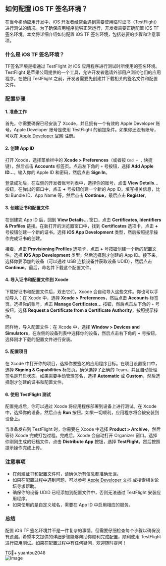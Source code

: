 ## 如何配置 iOS TF 签名环境？

在当今移动应用开发中，iOS 开发者经常会遇到需要使用临时证书（TestFlight）进行测试的情况。为了确保应用程序能够正常运行，开发者需要正确配置 iOS TF 签名环境。本文将详细介绍如何配置 iOS TF 签名环境，包括必要的步骤和注意事项。

### 什么是 iOS TF 签名环境？

TF签名环境是指通过 TestFlight 对 iOS 应用程序进行测试时所使用的签名环境。TestFlight 是苹果公司提供的一个工具，允许开发者邀请外部用户测试他们的应用程序。在使用 TestFlight 之前，开发者需要先创建并下载相关的签名文件和配置文件。

### 配置步骤

#### 1. 准备工作

首先，你需要确保已经安装了 Xcode，并且拥有一个有效的 Apple Developer 账号。Apple Developer 账号是使用 TestFlight 的前提条件。如果你还没有账号，可以在 [Apple Developer 官网](https://developer.apple.com/) 注册。

#### 2. 创建 App ID

打开 Xcode，选择菜单栏中的 **Xcode > Preferences**（或者按 `Cmd + ,` 快捷键），然后点击 **Accounts** 标签页。点击左下角的 `+` 号按钮，选择 **Add Apple ID...**。输入你的 Apple ID 和密码，然后点击 **Sign In**。

登录成功后，在左侧的开发者账号列表中，选择你的账号，点击 **View Details...** 按钮。在弹出的窗口中，点击 **+** 号按钮创建一个新的 App ID。填写相关信息，比如 Bundle ID、App Name 等，然后点击 **Continue**，最后点击 **Register**。

#### 3. 创建证书和配置文件

在创建完 App ID 后，回到 **View Details...** 窗口，点击 **Certificates, Identifiers & Profiles** 链接。在新打开的浏览器窗口中，找到 **Certificates** 选项卡，点击 **+** 号按钮创建一个新的证书。选择 **iOS App Development** 类型，然后按照提示操作完成证书的创建。

接着，点击 **Provisioning Profiles** 选项卡，点击 **+** 号按钮创建一个新的配置文件。选择 **iOS App Development** 类型，然后选择刚才创建的 App ID。接下来，选择你要添加的设备（可以通过 USB 连接设备并获取设备 UDID），然后点击 **Continue**。最后，命名并下载这个配置文件。

#### 4. 导入证书和配置文件到 Xcode

下载好证书和配置文件后，双击它们，Xcode 会自动导入这些文件。你也可以手动导入：在 Xcode 中，选择 **Xcode > Preferences**，然后点击 **Accounts** 标签页。选择你的账号，点击 **Manage Certificates...** 按钮，然后点击左下角的 `+` 号按钮，选择 **Request a Certificate from a Certificate Authority**，按照提示操作。

同样地，导入配置文件：在 Xcode 中，选择 **Window > Devices and Simulators**，在左侧的设备列表中选择你的设备，然后点击右下角的 **+** 号按钮，选择刚才下载的配置文件进行安装。

#### 5. 配置项目

在 Xcode 中打开你的项目，选择你要签名的应用程序目标。在项目设置窗口中，选择 **Signing & Capabilities** 标签页。确保选择了正确的 Team，并且自动管理签名是开启状态。如果需要手动管理签名，选择 **Automatic** 或 **Custom**，然后选择刚才创建的证书和配置文件。

#### 6. 使用 TestFlight 测试

配置完成后，你可以通过 Xcode 将应用程序部署到设备上进行测试。在 Xcode 中，选择你的设备，然后点击 **Run** 按钮。如果一切顺利，应用程序将会被安装到设备上。

当准备发布到 TestFlight 时，你需要在 Xcode 中选择 **Product > Archive**，然后等待 Xcode 完成打包过程。完成后，Xcode 会自动打开 Organizer 窗口。选择你刚刚生成的归档文件，点击 **Distribute App** 按钮，选择 **TestFlight**，然后按照提示操作完成上传。

### 注意事项

- 在创建证书和配置文件时，请确保所有信息都准确无误。
- 如果在配置过程中遇到问题，可以参考 [Apple Developer 文档](https://developer.apple.com/documentation) 或搜索相关论坛寻求帮助。
- 确保你的设备 UDID 已经添加到配置文件中，否则无法通过 TestFlight 安装应用程序。
- 如果使用的是自定义域名，需要在 App ID 中启用相应的服务。

### 总结

配置 iOS TF 签名环境并不是一件复杂的事情，但需要仔细检查每个步骤以确保没有遗漏。希望本文提供的详细步骤能够帮助你顺利完成配置，顺利使用 TestFlight 进行应用测试。如果在配置过程中有任何疑问，欢迎随时提问！

TG💪+ yuantou2048  
![Image](https://github.com/user-attachments/assets/b096be7b-4918-425d-a280-69484dc5cd6f)